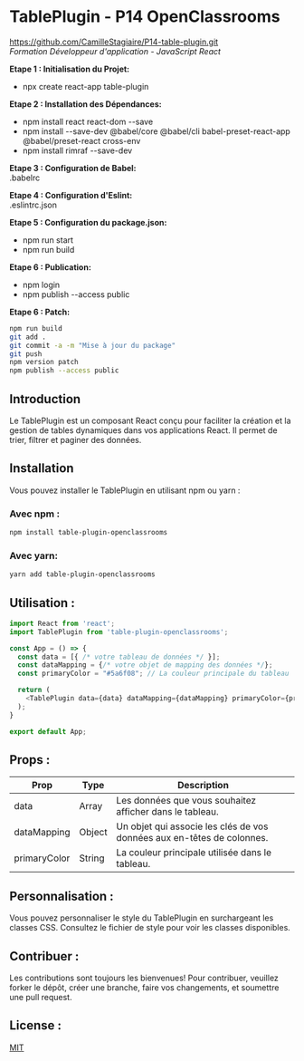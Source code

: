 # TablePlugin - P14 OpenClassrooms  
https://github.com/CamilleStagiaire/P14-table-plugin.git  
*Formation Développeur d'application - JavaScript React*  

**Etape 1 : Initialisation du Projet:**  
- npx create react-app table-plugin 

**Etape 2 : Installation des Dépendances:**  
- npm install react react-dom --save 
- npm install --save-dev @babel/core @babel/cli babel-preset-react-app @babel/preset-react cross-env 
- npm install rimraf --save-dev

**Etape 3 : Configuration de Babel:**  
.babelrc 

**Etape 4 : Configuration d'Eslint:**  
.eslintrc.json 

**Etape 5 : Configuration du package.json:**  
- npm run start
- npm run build  

**Etape 6 : Publication:**  
- npm login  
- npm publish --access public

**Etape 6 : Patch:**  
```bash
npm run build
git add .
git commit -a -m "Mise à jour du package"
git push
npm version patch 
npm publish --access public
```

## Introduction
Le TablePlugin est un composant React conçu pour faciliter la création et la gestion de tables dynamiques dans vos applications React. Il permet de trier, filtrer et paginer des données.

## Installation
Vous pouvez installer le TablePlugin en utilisant npm ou yarn :

### Avec npm :
```bash
npm install table-plugin-openclassrooms
```

### Avec yarn:
```bash
yarn add table-plugin-openclassrooms
```

## Utilisation :
```javascript
import React from 'react';
import TablePlugin from 'table-plugin-openclassrooms';

const App = () => {
  const data = [{ /* votre tableau de données */ }];
  const dataMapping = {/* votre objet de mapping des données */};
  const primaryColor = "#5a6f08"; // La couleur principale du tableau

  return (
    <TablePlugin data={data} dataMapping={dataMapping} primaryColor={primaryColor} />
  );
}

export default App;

```

##  Props :
| Prop         | Type    | Description                                                |
|--------------|---------|------------------------------------------------------------|
| data         | Array   | Les données que vous souhaitez afficher dans le tableau.    |
| dataMapping  | Object  | Un objet qui associe les clés de vos données aux en-têtes de colonnes. |
| primaryColor | String  | La couleur principale utilisée dans le tableau.        |


##  Personnalisation :
Vous pouvez personnaliser le style du TablePlugin en surchargeant les classes CSS. Consultez le fichier de style pour voir les classes disponibles.

##  Contribuer :
Les contributions sont toujours les bienvenues! Pour contribuer, veuillez forker le dépôt, créer une branche, faire vos changements, et soumettre une pull request.

##  License :
[MIT](https://opensource.org/licenses/MIT)